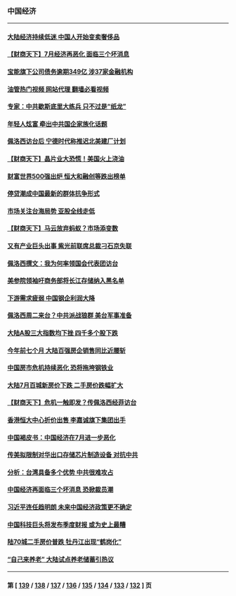 ### 中国经济
---
#### [大陆经济持续低迷 中国人开始变卖奢侈品](../../pages/ncid283/n13796101.md?08051245) 
#### [【财商天下】7月经济再恶化 面临三个坏消息](../../pages/ncid283/n13795821.md?08051245) 
#### [宝能旗下公司债务逾期349亿 涉37家金融机构](../../pages/ncid283/n13795789.md?08051245) 
#### [油管热门视频 网站代理 翻墙必看视频](http://209.222.30.114:81/youtube.html?08051245)
#### [专家：中共歇斯底里大练兵 只不过是“纸龙”](../../pages/ncid283/n13795695.md?08051245) 
#### [年轻人炫富 牵出中共国企家族化话题](../../pages/ncid283/n13795235.md?08051245) 
#### [佩洛西访台后 宁德时代称推迟北美建厂计划](../../pages/ncid283/n13794698.md?08051245) 
#### [【财商天下】晶片业大恐慌！美国火上浇油](../../pages/ncid283/n13794888.md?08051245) 
#### [财富世界500强出炉 恒大和融创等跌出榜单](../../pages/ncid283/n13794673.md?08051245) 
#### [停贷潮成中国最新的群体抗争形式](../../pages/ncid283/n13794634.md?08051245) 
#### [市场关注台海局势 亚股全线走低](../../pages/ncid283/n13794444.md?08051245) 
#### [【财商天下】马云放弃蚂蚁？市场添变数](../../pages/ncid283/n13794043.md?08051245) 
#### [又有产业巨头出事 紫光前联席总裁刁石京失联](../../pages/ncid283/n13794049.md?08051245) 
#### [佩洛西撰文：我为何率领国会代表团访台](../../pages/ncid283/n13794094.md?08051245) 
#### [美参院领袖吁商务部将长江存储纳入黑名单](../../pages/ncid283/n13793994.md?08051245) 
#### [下游需求疲弱 中国钢企利润大降](../../pages/ncid283/n13793953.md?08051245) 
#### [佩洛西周二来台？中共派战狼群 美台军事准备](../../pages/ncid283/n13793887.md?08051245) 
#### [大陆A股三大指数均下挫 四千多个股下跌](../../pages/ncid283/n13793786.md?08051245) 
#### [今年前七个月 大陆百强房企销售同比近腰斩](../../pages/ncid283/n13793746.md?08051245) 
#### [中国房市危机持续恶化 恐将拖垮钢铁业](../../pages/ncid283/n13793699.md?08051245) 
#### [大陆7月百城新房价下跌 二手房价跌幅扩大](../../pages/ncid283/n13793232.md?08051245) 
#### [【财商天下】危机一触即发？传佩洛西经菲访台](../../pages/ncid283/n13793484.md?08051245) 
#### [香港恒大中心折价出售 李嘉诚旗下集团出手](../../pages/ncid283/n13793468.md?08051245) 
#### [中国褐皮书：中国经济在7月进一步恶化](../../pages/ncid283/n13793440.md?08051245) 
#### [传美拟限制对华出口存储芯片制造设备 对抗中共](../../pages/ncid283/n13793310.md?08051245) 
#### [分析：台湾具备多个优势 中共很难攻占](../../pages/ncid283/n13793410.md?08051245) 
#### [中国经济再面临三个坏消息 恐掀裁员潮](../../pages/ncid283/n13793393.md?08051245) 
#### [习近平连任趋明朗 未来中国经济政策更不确定](../../pages/ncid283/n13793349.md?08051245) 
#### [中国科技巨头将发布季度财报 或为史上最糟](../../pages/ncid283/n13793131.md?08051245) 
#### [陆70城二手房价普跌 牡丹江出现“鹤岗化”](../../pages/ncid283/n13793013.md?08051245) 
#### [“自己来养老” 大陆试点养老储蓄引热议](../../pages/ncid283/n13792981.md?08051245) 

---
#### 第 [ [139](./139.md?08051245) / [138](./138.md?08051245) / [137](./137.md?08051245) / [136](./136.md?08051245) / [135](./135.md?08051245) / [134](./134.md?08051245) / [133](./133.md?08051245) / [132](./132.md?08051245) ] 页
